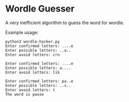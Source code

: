 # Wordle Guesser

A very inefficient algorithm to guess the word for wordle.

Example usage:

```
python3 wordle-hacker.py
Enter confirmed letters: ....e
Enter possible letters: ..a..
Enter avoid letters: crn
```
```
Enter confirmed letters: ....e
Enter possible letters: a....
Enter avoid letters: lik
```
```
Enter confirmed letters: pa..e
Enter possible letters: ..s..
Enter avoid letters: t
The word is pause
```
